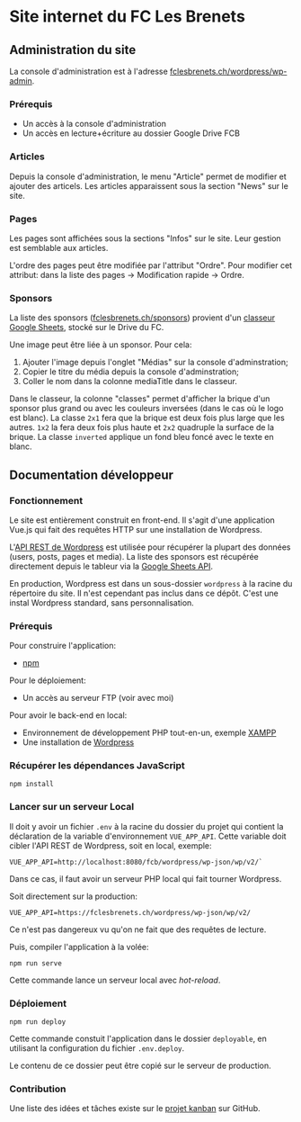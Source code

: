 # Site internet du FC Les Brenets

## Administration du site

La console d'administration est à l'adresse [fclesbrenets.ch/wordpress/wp-admin](https://fclesbrenets.ch/wordpress/wp-admin).

### Prérequis

* Un accès à la console d'administration
* Un accès en lecture+écriture au dossier Google Drive FCB

### Articles

Depuis la console d'administration, le menu "Article" permet de modifier et ajouter des articels. Les articles apparaissent sous la section "News" sur le site.

### Pages

Les pages sont affichées sous la sections "Infos" sur le site. Leur gestion est semblable aux articles.

L'ordre des pages peut être modifiée par l'attribut "Ordre". Pour modifier cet attribut: dans la liste des pages -> Modification rapide -> Ordre.

### Sponsors

La liste des sponsors ([fclesbrenets.ch/sponsors](https://fclesbrenets.ch/sponsors)) provient d'un [classeur Google Sheets](https://docs.google.com/spreadsheets/d/1i94pLT9FZ4oqBYGKCiJMiBBsyq5CXaJtZ78XEWOSIM0/edit?usp=sharing), stocké sur le Drive du FC.

Une image peut être liée à un sponsor. Pour cela:
1. Ajouter l'image depuis l'onglet "Médias" sur la console d'adminstration;
2. Copier le titre du média depuis la console d'adminstration;
3. Coller le nom dans la colonne mediaTitle dans le classeur.

Dans le classeur, la colonne "classes" permet d'afficher la brique d'un sponsor plus grand ou avec les couleurs inversées (dans le cas où le logo est blanc). La classe `2x1` fera que la brique est deux fois plus large que les autres. `1x2` la fera deux fois plus haute et `2x2` quadruple la surface de la brique. La classe `inverted` applique un fond bleu foncé avec le texte en blanc.

## Documentation développeur

### Fonctionnement

Le site est entièrement construit en front-end. Il s'agit d'une application Vue.js qui fait des requêtes HTTP sur une installation de Wordpress.

L'[API REST de Wordpress](https://developer.wordpress.org/rest-api/) est utilisée pour récupérer la plupart des données (users, posts, pages et media). La liste des sponsors est récupérée directement depuis le tableur via la [Google Sheets API](https://developers.google.com/sheets/api).

En production, Wordpress est dans un sous-dossier `wordpress` à la racine du répertoire du site. Il n'est cependant pas inclus dans ce dépôt. C'est une instal Wordpress standard, sans personnalisation.

### Prérequis

Pour construire l'application:
* [npm](https://www.npmjs.com/get-npm)

Pour le déploiement:
* Un accès au serveur FTP (voir avec moi)

Pour avoir le back-end en local:
* Environnement de développement PHP tout-en-un, exemple [XAMPP](https://www.apachefriends.org/fr/index.html)
* Une installation de [Wordpress](https://wordpress.org/download/)

### Récupérer les dépendances JavaScript

```
npm install
```

### Lancer sur un serveur Local

Il doit y avoir un fichier `.env` à la racine du dossier du projet qui contient la déclaration de la variable d'environnement `VUE_APP_API`. Cette variable doit cibler l'API REST de Wordpress, soit en local, exemple:
```
VUE_APP_API=http://localhost:8080/fcb/wordpress/wp-json/wp/v2/`
```
Dans ce cas, il faut avoir un serveur PHP local qui fait tourner Wordpress.

Soit directement sur la production:
```
VUE_APP_API=https://fclesbrenets.ch/wordpress/wp-json/wp/v2/
```
Ce n'est pas dangereux vu qu'on ne fait que des requêtes de lecture.

Puis, compiler l'application à la volée:
```
npm run serve
```
Cette commande lance un serveur local avec *hot-reload*.

### Déploiement

```
npm run deploy
```

Cette commande constuit l'application dans le dossier `deployable`, en utilisant la configuration du fichier `.env.deploy`.

Le contenu de ce dossier peut être copié sur le serveur de production.

### Contribution

Une liste des idées et tâches existe sur le [projet kanban](https://github.com/j4kim/fcb/projects/1) sur GitHub.
